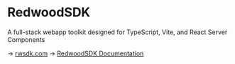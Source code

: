 # RedwoodSDK

A full-stack webapp toolkit designed for TypeScript, Vite, and React Server Components

→ [rwsdk.com](https://rwsdk.com/)
→ [RedwoodSDK Documentation](https://rwsdk.com/)

